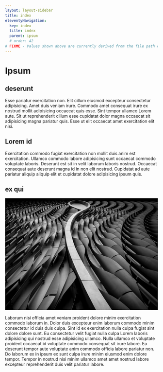 ```yaml
---
layout: layout-sidebar
title: index
eleventyNavigation:
  key: index
  title: index
  parent: ipsum
  # order: 42
# FIXME - Values shown above are currently derived from the file path only, except order which is also commented out because it is optional. Correct as desired and delete comment(s).
---
```


# Ipsum

## deserunt

Esse pariatur exercitation non. Elit cillum eiusmod excepteur consectetur adipisicing. Amet duis veniam irure. Commodo amet consequat irure ex nostrud mollit adipisicing occaecat quis esse. Sint tempor ullamco Lorem aute. Sit ut reprehenderit cillum esse cupidatat dolor magna occaecat sit adipisicing magna pariatur quis. Esse ut elit occaecat amet exercitation elit nisi.

## Lorem id

Exercitation commodo fugiat exercitation non mollit duis anim est exercitation. Ullamco commodo labore adipisicing sunt occaecat commodo voluptate laboris. Deserunt est sit in velit laborum laboris nostrud. Occaecat consequat aute deserunt magna id in non elit nostrud. Cupidatat ad aute pariatur aliquip aliquip elit et cupidatat dolore adipisicing ipsum quis.

## ex qui

<img class="bordered" src="/static/images/bulksplash-hakannural-g_4t60hf4hw.jpg" alt="bulksplash-hakannural-g_4t60hf4hw.jpg" />

Laborum nisi officia amet veniam proident dolore minim exercitation commodo laborum in. Dolor duis excepteur enim laborum commodo minim consectetur id duis duis culpa. Sint id ex exercitation nulla culpa fugiat sint dolore dolore sunt. Eu consectetur velit fugiat nulla culpa Lorem laboris adipisicing qui nostrud esse adipisicing ullamco. Nulla ullamco et voluptate proident occaecat id voluptate commodo consequat sit irure labore. Ea deserunt tempor aute voluptate anim commodo officia labore pariatur non. Do laborum ex in ipsum ex sunt culpa irure minim eiusmod enim dolore tempor. Tempor in nostrud nisi minim ullamco amet amet nostrud labore excepteur reprehenderit duis velit pariatur labore.